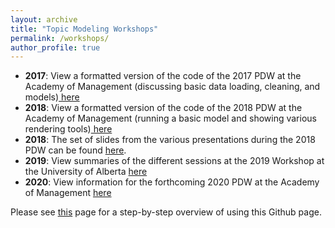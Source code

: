 ```yaml
---
layout: archive
title: "Topic Modeling Workshops"
permalink: /workshops/
author_profile: true
---
```

* <b>2017</b>: View a formatted version of the code of the 2017 PDW at the Academy of Management (discussing basic data loading, cleaning, and models)<a href="/workshops/2017"> here</a>
* <b>2018</b>: View a formatted version of the code of the 2018 PDW at the Academy of Management (running a basic model and showing various rendering tools)<a href="/workshops/2018"> here</a>  
* <b>2018</b>: The set of slides from the various presentations during the 2018 PDW can be found <a href="https://docs.google.com/viewer?url=https://github.com/RFJHaans/topicmodeling/raw/master/AoM-PDW-TModel_18_all_v3_1.pdf">here</a>.  
* <b>2019</b>: View summaries of the different sessions at the 2019 Workshop at the University of Alberta <a href="/workshops/2019"> here</a> 
* <b>2020</b>: View information for the forthcoming 2020 PDW at the Academy of Management <a href="/workshops/2020"> here</a> 

Please see <a href="/workshops/howto"> this</a> page for a step-by-step overview of using this Github page.   
